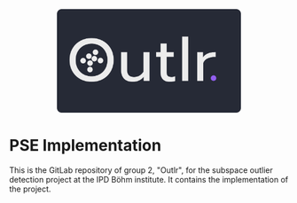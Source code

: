 <div style="text-align:center;">
  <img src="./Logo.svg" style="width:66%; height:66%;"  alt="Outlr-Logo"/>
</div>

# PSE Implementation

This is the GitLab repository of group 2, "Outlr", for the subspace outlier detection project at the IPD Böhm institute.
It contains the implementation of the project.

